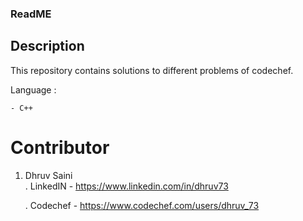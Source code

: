 ### ReadME

## Description 
This repository contains solutions to different problems of codechef.

Language : 
	
	- C++
	
# Contributor
1. Dhruv Saini  
     . LinkedIN - https://www.linkedin.com/in/dhruv73

     . Codechef - https://www.codechef.com/users/dhruv_73
